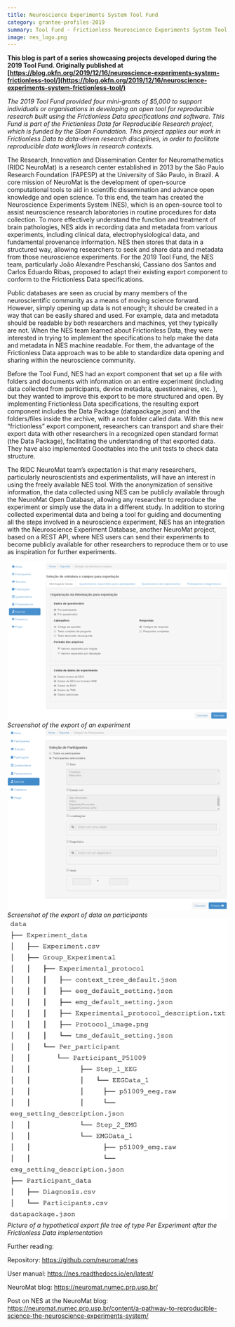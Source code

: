 ```yaml
---
title: Neuroscience Experiments System Tool Fund
category: grantee-profiles-2019
summary: Tool Fund - Frictionless Neuroscience Experiments System Tool
image: nes_logo.png
---
```


**This blog is part of a series showcasing projects developed during the 2019 Tool Fund. Originally published at [https://blog.okfn.org/2019/12/16/neuroscience-experiments-system-frictionless-tool/](https://blog.okfn.org/2019/12/16/neuroscience-experiments-system-frictionless-tool/)**

*The 2019 Tool Fund provided four mini-grants of $5,000 to support individuals or organisations in developing an open tool for reproducible research built using the Frictionless Data specifications and software. This Fund is part of the Frictionless Data for Reproducible Research project, which is funded by the Sloan Foundation. This project applies our work in Frictionless Data to data-driven research disciplines, in order to facilitate reproducible data workflows in research contexts.*

The Research, Innovation and Dissemination Center for Neuromathematics (RIDC NeuroMat) is a research center established in 2013 by the São Paulo Research Foundation (FAPESP) at the University of São Paulo, in Brazil. A core mission of NeuroMat is the development of open-source computational tools to aid in scientific dissemination and advance open knowledge and open science. To this end, the team has created the Neuroscience Experiments System (NES), which is an open-source tool to assist neuroscience research laboratories in routine procedures for data collection. To more effectively understand the function and treatment of brain pathologies, NES aids in recording data and metadata from various experiments, including clinical data, electrophysiological data, and fundamental provenance information. NES then stores that data in a structured way, allowing researchers to seek and share data and metadata from those neuroscience experiments.  For the 2019 Tool Fund, the NES team, particularly João Alexandre Peschanski, Cassiano dos Santos and Carlos Eduardo Ribas, proposed to adapt their existing export component to conform to the Frictionless Data specifications.

Public databases are seen as crucial by many members of the neuroscientific community as a means of moving science forward. However, simply opening up data is not enough; it should be created in a way that can be easily shared and used. For example, data and metadata should be readable by both researchers and machines, yet they typically are not. When the NES team learned about Frictionless Data, they were interested in trying to implement the specifications to help make the data and metadata in NES machine readable.  For them, the advantage of the Frictionless Data approach was to be able to standardize data opening and sharing within the neuroscience community.

Before the Tool Fund, NES had an export component that set up a file with folders and documents with information on an entire experiment (including data collected from participants, device metadata, questionnaires, etc. ), but they wanted to improve this export to be more structured and open. By implementing Frictionless Data specifications, the resulting export component includes the Data Package (datapackage.json) and the folders/files inside the archive, with a root folder called data. With this new “frictionless” export component, researchers can transport and share their export data with other researchers in a recognized open standard format (the Data Package), facilitating the understanding of that exported data. They have also implemented Goodtables into the unit tests to check data structure.

The RIDC NeuroMat team’s expectation is that many researchers,  particularly neuroscientists and experimentalists, will have an interest in using the freely available NES tool. With the anonymization of sensitive information, the data collected using NES can be publicly available through the NeuroMat Open Database, allowing any researcher to reproduce the experiment or simply use the data in a different study. In addition to storing collected experimental data and being a tool for guiding and documenting all the steps involved in a neuroscience experiment, NES has an integration with the Neuroscience Experiment Database, another NeuroMat project, based on a REST API, where NES users can send their experiments to become publicly available for other researchers to reproduce them or to use as inspiration for further experiments.

![export](./nes1.png) <br/> *Screenshot of the export of an experiment*
![data](./nes2.png) <br/> *Screenshot of the export of data on participants*
![tree](./tree.png) <br/> *Picture of a hypothetical export file tree of type Per Experiment after the Frictionless Data implementation*

Further reading:

Repository: https://github.com/neuromat/nes

User manual: https://nes.readthedocs.io/en/latest/

NeuroMat blog: https://neuromat.numec.prp.usp.br/

Post on NES at the NeuroMat blog: https://neuromat.numec.prp.usp.br/content/a-pathway-to-reproducible-science-the-neuroscience-experiments-system/
